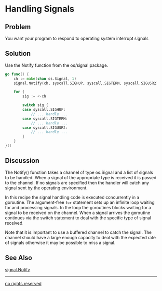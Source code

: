 # Handling Signals

## Problem
You want your program to respond to operating system interrupt signals

## Solution
Use the Notify function from the os/signal package.

```Go
go func() {
	ch := make(chan os.Signal, 1)
	signal.Notify(ch, syscall.SIGHUP, syscall.SIGTERM, syscall.SIGUSR2)

	for {
		sig := <-ch

		switch sig {
		case syscall.SIGHUP:
			// ... handle ...
		case syscall.SIGTERM:
			// ... handle ...
		case syscall.SIGUSR2:
			// ... handle ...
		}
	}
}()
```
## Discussion
The Notify() function takes a channel of type os.Signal and a list of signals to be handled. When a signal of the appropriate type is received it is passed to the channel. If no signals are specified then the handler will catch any signal sent by the operating environment.

In this recipe the signal handling code is executed concurrently in a goroutine. The argument-free `for` statement sets up an infinite loop waiting for and processing signals. In the loop the goroutines blocks waiting for a signal to be received on the channel. When a signal arrives the goroutine continues via the switch statement to deal with the specific type of signal received.

Note that it is important to use a buffered channel to catch the signal. The channel should have a large enough capacity to deal with the expected rate of signals otherwise it may be possible to miss a signal.

## See Also
[signal.Notify](http://golang.org/pkg/os/signal/#Notify)

----
[no rights reserved](http://creativecommons.org/publicdomain/zero/1.0/)

